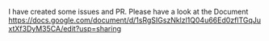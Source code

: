 I have created some issues and PR. Please have a look at the Document
https://docs.google.com/document/d/1sRgSIGszNklzl1Q04u66Ed0zflTGqJuxtXf3DyM35CA/edit?usp=sharing
